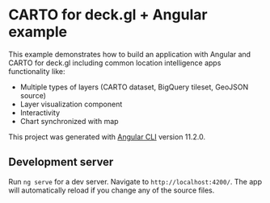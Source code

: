 # CARTO for deck.gl + Angular example

This example demonstrates how to build an application with Angular and CARTO for deck.gl including common location intelligence apps functionality like:

- Multiple types of layers (CARTO dataset, BigQuery tileset, GeoJSON source)
- Layer visualization component
- Interactivity
- Chart synchronized with map

This project was generated with [Angular CLI](https://github.com/angular/angular-cli) version 11.2.0.

## Development server

Run `ng serve` for a dev server. Navigate to `http://localhost:4200/`. The app will automatically reload if you change any of the source files.
